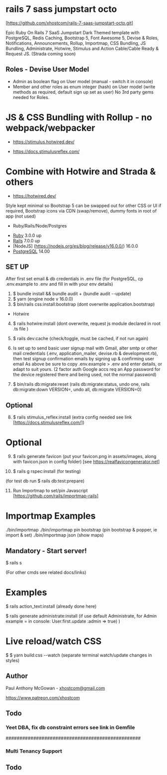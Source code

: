 # rails 7 sass jumpstart octo 

[https://github.com/xhostcom/rails-7-saas-jumpstart-octo.git]

Epic Ruby On Rails 7 SaaS Jumpstart Dark Themed template with PostgreSQL, Redis Caching, Bootstrap 5, Font Awesome 5, Devise & Roles, Notifications, Announcements, Rollup, Importmap, CSS Bundling, JS Bundling, Administrate, Hotwire, Stimulus and Action Cable/Cable Ready & Request JS. (Strada coming soon) 

## Roles - Devise User Model ##

* Admin as boolean flag on User model (manual - switch it in console)
* Member and other roles as enum integer (hash) on User model (write methods as required, default sign up set as user) No 3rd party gems needed for Roles.

# JS & CSS Bundling with Rollup - no webpack/webpacker

* https://stimulus.hotwired.dev/

* https://docs.stimulusreflex.com/

# Combine with Hotwire and Strada & others #

* https://hotwired.dev/

Style kept minimal so Bootstrap 5 can be swapped out for other CSS or UI if required, Bootstrap icons via CDN (swap/remove), dummy fonts in root of app (not used)

* Ruby/Rails/Node/Postgres

- [Ruby](https://www.ruby-lang.org/en/) 3.0.0 up
- [Rails](https://rubyonrails.org/) 7.0.0 up
- [NodeJS] (https://nodejs.org/es/blog/release/v16.0.0/) 16.0.0
- [PostgreSQL](https://www.postgresql.org/docs/14/index.html) 14.00

## SET UP ##

After first set email & db credentials in .env file (for PostgreSQL, cp .env.example to .env and fill in with your env details)

1. $ bundle install && bundle audit + (bundle audit --update)
2. $ yarn  (engine node v 16.0.0)
3. $ bin/rails css:install:bootstrap  (dont overwrite application.bootstrap)

* Hotwire

4. $ rails hotwire:install  (dont overwrite, request js module declared in root .ts file )

5. $ rails dev:cache (check/toggle, must be cached, if not run again) 

6. Is set up to send basic user signup mail with Gmail, alter smtp or other mail credentials (.env, application_mailer, devise.rb & development.rb), then test signup confirmation emails by signing up & confirming user email
As above be sure to copy .env.example > .env and enter details, or adapt to suit yours.  (2 factor auth Google accs req an App password for the device registered there and being used, not the normal password)

7. $ bin/rails db:migrate:reset  (rails db:migrate:status, undo one, rails db:migrate:down VERSION=, undo all, db:migrate VERSION=0)

## Optional

8. $ rails stimulus_reflex:install (extra config needed see link [https://docs.stimulusreflex.com/])

# Optional

9. $ rails generate favicon (put your favicon.png in assets/images, along with favicon.json in config folder) [see https://realfavicongenerator.net]
   
10. $ rails g rspec:install  (for testing)

(for test db run $ rails db:test:prepare)

11. Run Importmap to set/pin Javascript  [https://github.com/rails/importmap-rails]

# Importmap Examples 

 ./bin/importmap
 ./bin/importmap pin bootstrap  (pin bootstrap & popper, ie import & set)
 ./bin/importmap json (show maps)

## Mandatory - Start server! ##

$ rails s

(For other cmds see  related docs/links)

# Examples

$ rails action_text:install (already done here)

$ rails generate administrate:install (if use default Administrate, for Admin example = in console: User.first.update :admin => true) )

# Live reload/watch CSS

$ $ yarn build:css --watch (separate terminal watch/update changes in styles)

## Author

Paul Anthony McGowan - xhostcom@gmail.com

https://www.patreon.com/xhostcom

## Todo

### Yeet DBA, fix db constraint errors see link in Gemfile ###

#################################################

### Multi Tenancy Support ###

## Todo

